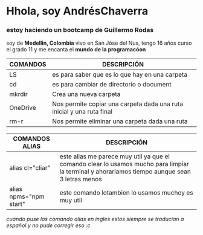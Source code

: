 # Hhola,  soy AndrésChaverra

### estoy haciendo un bootcamp de Guillermo Rodas
soy de **Medellin, Colombia** vivo en San Jóse del Nus, tengo 16 años curso el grado 11 y me encanta el **mundo de la programacóon**




| COMANDOS                            | DESCRIPCIÓN |
| ------ | ------ |
|LS  | es para saber que es lo que hay en una carpeta|
|cd | es para cambiar de directorio o document|
| mkrdir |Crea una nueva carpeta |
| OneDrive |Nos permite copiar una carpeta dada una ruta inicial y una ruta final
|rm-r |Nos permite eliminar una carpeta dada una ruta|




| COMANDOS ALIAS | DESCRIPCIÓN|
|----------------|------------|
|alias cl="cliar"| este alias me parece muy util ya que el comando clear lo usamos mucho para limpiar la terminal y ahorariamos tiempo aunque sean 3 letras menos|
|alias npms="npm start"|este comando lotambien lo usamos muchoy es muy util|

*cuando puse los comando alias  en ingles estos siempre se traducian a español y no pude corregir eso :c*
